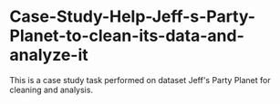 # Case-Study-Help-Jeff-s-Party-Planet-to-clean-its-data-and-analyze-it
This is a case study task performed  on dataset Jeff's Party Planet for cleaning and analysis.
